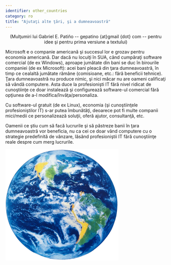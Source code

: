 ```yaml
---
identifier: other_countries
category: ro
title: "Ajutaţi alte ţări, şi a dumneavoastră"
---
```


<center>(Mulţumiri lui Gabriel E. Patiño -- gepatino {at}gmail {dot} com --
pentru idee şi pentru prima versiune a textului)</center>

Microsoft e o companie americană şi succesul lor e grozav pentru
economia americană.
Dar dacă nu locuiţi în SUA, când cumpăraţi software comercial (de ex Windows),
aproape jumătate din bani se duc în birourile companiei (de ex Microsoft): acei
bani pleacă din ţara dumneavoastră, în timp ce cealaltă jumătate rămâne (comisioane,
etc.: fără beneficii tehnice). Ţara dumneavoastră nu produce nimic, şi nici măcar nu are 
oameni calificaţi să vândă computere. Asta duce la profesionişti IT fără nivel
ridicat de cunoştiinţe ce doar instalează şi configurează software-ul comercial fără
opţiunea de a-l modifica/învăţa/personaliza.

Cu software-ul gratuit (de ex Linux), economia (şi cunoştiinţele
profesioniştilor IT) s-ar putea îmbunătăţi, deoarece pot fi multe
companii mici/medii ce personalizează soluţii, oferă ajutor, consultanţă, etc.

Oamenii ce ştiu cum să facă lucrurile şi să păstreze banii în ţara dumneavoastră vor
beneficia, nu ca cei ce doar vând computere cu o strategie predefinită de vânzare,
lăsând profesioniştii IT fără cunoştiinţe reale despre cum merg lucrurile.

<img src="/img/earth.png" />




